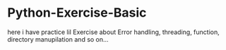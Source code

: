 # Python-Exercise-Basic
here i have practice lil Exercise about Error handling, threading, function, directory manupilation and so on...
